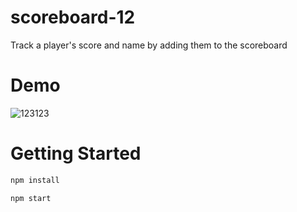 # scoreboard-12
Track a player's score and name by adding them to the scoreboard

<h1> Demo</h1>

![123123](https://user-images.githubusercontent.com/64857328/91639788-9ef68d80-ea21-11ea-8f08-d4cadc49d1b8.png)


<h1> Getting Started </h1>

```bash
npm install

npm start
```
